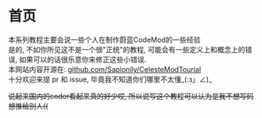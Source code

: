 # 首页

本系列教程主要会说一些个人在制作蔚蓝CodeMod的一些经验  
是的, 不如你所见这不是一个很"正统"的教程, 可能会有一些定义上和概念上的错误, 如果可以的话很乐意你来修正这些小错误.  
本网站内容开源在: [github.com/Saplonily/CelesteModTourial](https://github.com/Saplonily/CelesteModTourial)  
十分欢迎来提 pr 和 issue, 毕竟我不知道你们哪里不太懂_(:з」∠)_

<del>说起来国内的coder看起来真的好少哎, 所以说写这个教程可以认为是我不想写码想推给别人((</del>